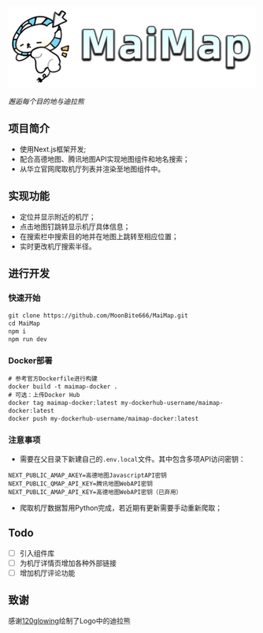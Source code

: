 ![Logo](public/Logo.png)

_邂逅每个目的地与迪拉熊_

## 项目简介

- 使用Next.js框架开发;
- 配合高德地图、腾讯地图API实现地图组件和地名搜索；
- 从华立官网爬取机厅列表并渲染至地图组件中。

## 实现功能

- 定位并显示附近的机厅；
- 点击地图钉跳转显示机厅具体信息；
- 在搜索栏中搜索目的地并在地图上跳转至相应位置；
- 实时更改机厅搜索半径。

## 进行开发

### 快速开始

```shell
git clone https://github.com/MoonBite666/MaiMap.git
cd MaiMap
npm i
npm run dev
```

### Docker部署

```shell
# 参考官方Dockerfile进行构建
docker build -t maimap-docker .
# 可选：上传Docker Hub
docker tag maimap-docker:latest my-dockerhub-username/maimap-docker:latest
docker push my-dockerhub-username/maimap-docker:latest
```

### 注意事项

- 需要在父目录下新建自己的`.env.local`文件。其中包含多项API访问密钥：
```dotenv
NEXT_PUBLIC_AMAP_AKEY=高德地图JavascriptAPI密钥
NEXT_PUBLIC_QMAP_API_KEY=腾讯地图WebAPI密钥
NEXT_PUBLIC_AMAP_API_KEY=高德地图WebAPI密钥（已弃用）
```

- 爬取机厅数据暂用Python完成，若近期有更新需要手动重新爬取；

## Todo

- [ ] 引入组件库
- [ ] 为机厅详情页增加各种外部链接
- [ ] 增加机厅评论功能

## 致谢

感谢[120glowing](https://space.bilibili.com/237708867)绘制了Logo中的迪拉熊
